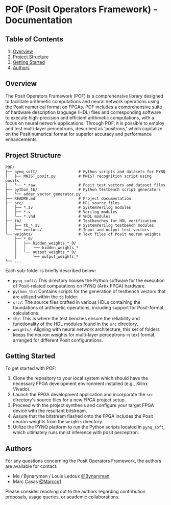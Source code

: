 # POF (Posit Operators Framework) - Documentation

## Table of Contents
1. [Overview](#overview)
2. [Project Structure](#project-structure)
3. [Getting Started](#getting-started)
4. [Authors](#authors)

## Overview

The Posit Operators Framework (POF) is a comprehensive library designed to facilitate arithmetic computations and neural network operations using the Posit numerical format on FPGAs.
POF includes a comprehensive suite of hardware description language (HDL) files and corresponding software to execute high-precision and efficient arithmetic computations, with a focus on neural network applications.
Through POF, it is possible to employ and test multi-layer perceptrons, described as 'positrons,' which capitalize on the Posit numerical format for superior accuracy and performance enhancements.

## Project Structure

```
POF/
├── pynq_soft/                  # Python scripts and datasets for PYNQ
│   ├── MNIST_posit.py          # MNIST recognition script using posits
│   └── *.raw                   # Posit test vectors and dataset files
├── python_tb/                  # Python testbench script generators
│   └── adder_vector_generator.py
├── README.md                   # Project documentation
├── src/                        # HDL source files
│   ├── *.sv                    # SystemVerilog modules
│   ├── *.v                     # Verilog modules
│   └── *.vhd                   # VHDL modules
├── tb/                         # Testbenches for HDL verification
│   ├── tb_*.sv                 # SystemVerilog testbench modules
│   └── vectors/                # Input and output test vectors
└── weights/                    # Text files of Posit neuron weights
    ├── *_0/
    │   ├── hidden_weights_*_0/
    │   │   └── hidden_weights_*
    │   └── output_weights_*_0/
    │       └── output_weights_*
└── ...
```

Each sub-folder is briefly described below:

- `pynq_soft/`: This directory houses the Python software for the execution of Posit-related computations on PYNQ (Artix FPGA) hardware.
- `python_tb/`: Contains scripts for the generation of testbench vectors that are utilized within the `tb` folder.
- `src/`: The source files crafted in various HDLs containing the foundations of arithmetic operations, including support for Posit-format calculations.
- `tb/`: This is where the test benches ensure the reliability and functionality of the HDL modules found in the `src` directory.
- `weights/`: Aligning with neural network architecture, this set of folders keeps the neuron weights for multi-layer perceptrons in text format, arranged for different Posit configurations.

## Getting Started

To get started with POF:

1. Clone the repository to your local system which should have the necessary FPGA development environment installed (e.g., Xilinx Vivado).
2. Launch the FPGA development application and incorporate the `src` directory's source files for a new FPGA project setup.
3. Proceed with the project synthesis and configure your target FPGA device with the resultant bitstream.
4. Assure that the bitstream flashed onto the FPGA includes the Posit neuron weights from the `weights` directory.
5. Utilize the PYNQ platform to run the Python scripts located in `pynq_soft`, which ultimately runs mnist inference with posit perceptron.

   
## Authors
For any questions concerning the Posit Operators Framework, the authors are available for contact:

- Me / Bynaryman / Louis Ledoux [@Bynaryman](https://github.com/Bynaryman)
- Marc Casas [@Marccg1](https://github.com/Marccg1)

Please consider reaching out to the authors regarding contribution proposals, usage queries, or academic collaborations.
